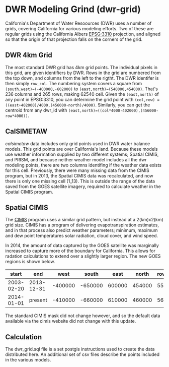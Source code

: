 # DWR Modeling Grind (dwr-grid)

California's Department of Water Resoources (DWR) uses a number of grids, covering California for various modeling efforts.  Two of these are regular grids using the California Albers [EPSG:3310](http://spatialreference.org/ref/epsg/3310/) projection, and aligned so that the origin of that projection falls on the corners of the grid.  

## DWR 4km Grid

The most standard DWR grid has 4km grid points. The individual pixels in this grid, are given identifiers by DWR.  Rows in the grid are numbered from the top down, and columns from the left to the rigtht. The DWR identifer is then simply ```row_col```.   The numbering system covers a square from ```(south,west)=(-400000,-602000)``` to ```(east,north)=(540000,454000)```.  That's 236 columns and 265 rows, making 62540 cell. Given the ```(east,north)``` of any point in EPSG:3310, you can determine the grid point with ```(col,row) = ((east+402000)/4000,(456000-north)/4000)```.  Similarly, you can get the centroid from any dwr_id with ```(east,north)=((col*4000-402000),(456000-row*4000))```. 

## CalSIMETAW 

*calsimetaw* data includes only grid points used in DWR water balance models.  This grid points are over California's land.  Because these models use weather information supplied by two different systems; Spatial CIMIS, and PRISM, and because neither weather model includes all the dwr modeling points, there are two columns identifing if the weather data exists for this cell.  Previously, there were many missing data from the CIMIS program, but in 2013, the Spatial CIMIS data was recalculated, and now there is only one missing cell (1_13).  This is outside the range of the data saved from the GOES satellite imagery, required to calculate weather in the Spatial CIMIS program.

## Spatial CIMIS

The [CIMIS](http://www.cimis.water.ca.gov/) program uses a similar grid pattern, but instead at a 2(km)x2(km) grid size.  CIMIS has a program of delivering evapotranspiration estimates, and in that process also predict weather parameters; minimum, maximum and dew point temperatures solar radiation, cloud cover, and wind speed. 

In 2014, the amount of data captured by the GOES satellite was marginally increased to capture more of the boundary for California.  This allows for radation calculations to extend over a slightly larger region.  The new GOES regions is shown below.

start | end | west | south | east | north | rows | cols 
--- | --- | --- | --- | --- | ---  | --- | ---
2003-02-20 | 2013-12-31 | -400000 | -650000 | 600000 | 454000 | 552 | 500
2014-01-01 | present | -410000 | -660000 | 610000 | 460000 | 560 | 510

The standard CIMIS mask did not change however, and so the default data available via the cimis website did not change with this update.

## Calculation

The dwr_grid.sql file is a set postgis instructions used to create the data distributed here.  An additional set of csv files describe the points included in the various models.



